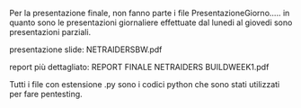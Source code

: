 Per la presentazione finale, non fanno parte i file PresentazioneGiorno..... in quanto sono le presentazioni giornaliere effettuate dal lunedi al giovedi sono presentazioni parziali. 


presentazione slide: NETRAIDERSBW.pdf


report più dettagliato: REPORT FINALE NETRAIDERS BUILDWEEK1.pdf


Tutti i file con estensione .py sono i codici python che sono stati utilizzati per fare pentesting.

